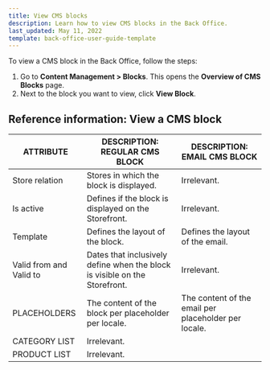 ```yaml
---
title: View CMS blocks
description: Learn how to view CMS blocks in the Back Office.
last_updated: May 11, 2022
template: back-office-user-guide-template
---
```


To view a CMS block in the Back Office, follow the steps:
1. Go to **Content Management&nbsp;<span aria-label="and then">></span> Blocks**.
    This opens the **Overview of CMS Blocks** page.
2. Next to the block you want to view, click **View Block**.


## Reference information: View a CMS block

| ATTRIBUTE | DESCRIPTION: REGULAR CMS BLOCK | DESCRIPTION: EMAIL CMS BLOCK |
| --- | --- | --- |
| Store relation | Stores in which the block is displayed. | Irrelevant. |
| Is active | Defines if the block is displayed on the Storefront. | Irrelevant. |
| Template | Defines the layout of the block. | Defines the layout of the email. |
| Valid from and Valid to | Dates that inclusively define when the block is visible on the Storefront. | Irrelevant. |
| PLACEHOLDERS | The content of the block per placeholder per locale.  | The content of the email  per placeholder per locale.  |
| CATEGORY LIST | Irrelevant.  |
| PRODUCT LIST | Irrelevant. | 
